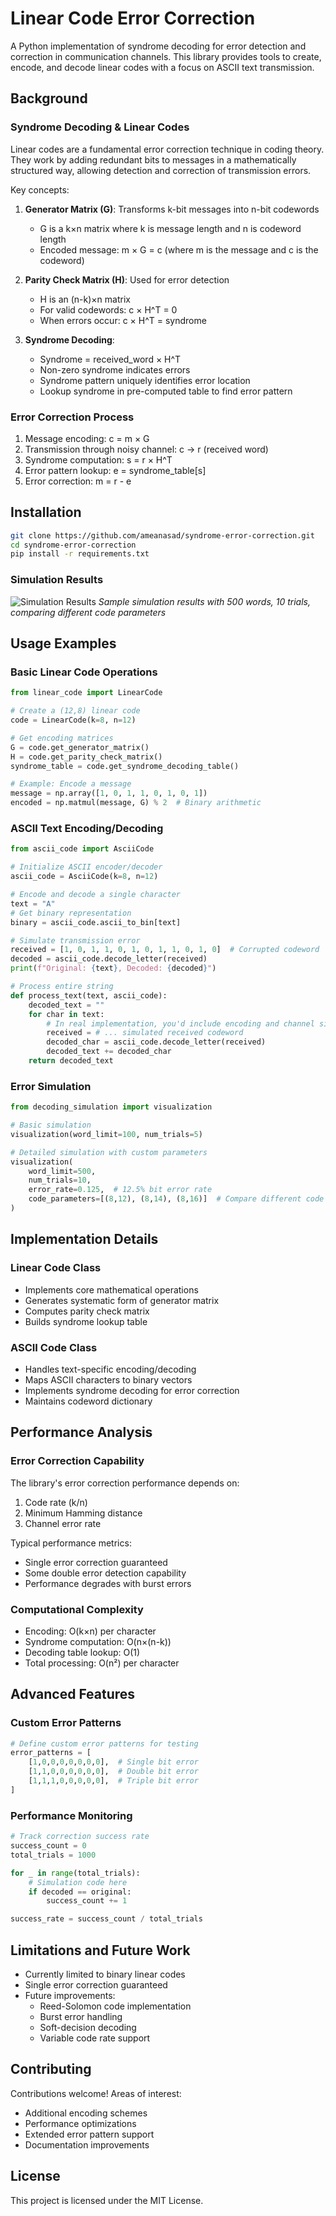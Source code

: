 # Linear Code Error Correction

A Python implementation of syndrome decoding for error detection and correction in communication channels. This library provides tools to create, encode, and decode linear codes with a focus on ASCII text transmission.

## Background

### Syndrome Decoding & Linear Codes

Linear codes are a fundamental error correction technique in coding theory. They work by adding redundant bits to messages in a mathematically structured way, allowing detection and correction of transmission errors.

Key concepts:

1. **Generator Matrix (G)**: Transforms k-bit messages into n-bit codewords
   - G is a k×n matrix where k is message length and n is codeword length
   - Encoded message: m × G = c (where m is the message and c is the codeword)

2. **Parity Check Matrix (H)**: Used for error detection
   - H is an (n-k)×n matrix
   - For valid codewords: c × H^T = 0
   - When errors occur: c × H^T = syndrome

3. **Syndrome Decoding**:
   - Syndrome = received_word × H^T
   - Non-zero syndrome indicates errors
   - Syndrome pattern uniquely identifies error location
   - Lookup syndrome in pre-computed table to find error pattern

### Error Correction Process

1. Message encoding: c = m × G
2. Transmission through noisy channel: c → r (received word)
3. Syndrome computation: s = r × H^T
4. Error pattern lookup: e = syndrome_table[s]
5. Error correction: m = r - e

## Installation

```bash
git clone https://github.com/ameanasad/syndrome-error-correction.git
cd syndrome-error-correction
pip install -r requirements.txt
```

### Simulation Results

![Simulation Results](https://github.com/AmeanAsad/Syndrome-Error-Decoding/blob/master/simulation_result.png)
*Sample simulation results with 500 words, 10 trials, comparing different code parameters*


## Usage Examples

### Basic Linear Code Operations

```python
from linear_code import LinearCode

# Create a (12,8) linear code
code = LinearCode(k=8, n=12)

# Get encoding matrices
G = code.get_generator_matrix()
H = code.get_parity_check_matrix()
syndrome_table = code.get_syndrome_decoding_table()

# Example: Encode a message
message = np.array([1, 0, 1, 1, 0, 1, 0, 1])
encoded = np.matmul(message, G) % 2  # Binary arithmetic
```

### ASCII Text Encoding/Decoding

```python
from ascii_code import AsciiCode

# Initialize ASCII encoder/decoder
ascii_code = AsciiCode(k=8, n=12)

# Encode and decode a single character
text = "A"
# Get binary representation
binary = ascii_code.ascii_to_bin[text]

# Simulate transmission error
received = [1, 0, 1, 1, 0, 1, 0, 1, 1, 0, 1, 0]  # Corrupted codeword
decoded = ascii_code.decode_letter(received)
print(f"Original: {text}, Decoded: {decoded}")

# Process entire string
def process_text(text, ascii_code):
    decoded_text = ""
    for char in text:
        # In real implementation, you'd include encoding and channel simulation
        received = # ... simulated received codeword
        decoded_char = ascii_code.decode_letter(received)
        decoded_text += decoded_char
    return decoded_text
```

### Error Simulation

```python
from decoding_simulation import visualization

# Basic simulation
visualization(word_limit=100, num_trials=5)

# Detailed simulation with custom parameters
visualization(
    word_limit=500,
    num_trials=10,
    error_rate=0.125,  # 12.5% bit error rate
    code_parameters=[(8,12), (8,14), (8,16)]  # Compare different code sizes
)
```

## Implementation Details

### Linear Code Class
- Implements core mathematical operations
- Generates systematic form of generator matrix
- Computes parity check matrix
- Builds syndrome lookup table

### ASCII Code Class
- Handles text-specific encoding/decoding
- Maps ASCII characters to binary vectors
- Implements syndrome decoding for error correction
- Maintains codeword dictionary

## Performance Analysis

### Error Correction Capability

The library's error correction performance depends on:
1. Code rate (k/n)
2. Minimum Hamming distance
3. Channel error rate

Typical performance metrics:
- Single error correction guaranteed
- Some double error detection capability
- Performance degrades with burst errors

### Computational Complexity

- Encoding: O(k×n) per character
- Syndrome computation: O(n×(n-k))
- Decoding table lookup: O(1)
- Total processing: O(n²) per character

## Advanced Features

### Custom Error Patterns
```python
# Define custom error patterns for testing
error_patterns = [
    [1,0,0,0,0,0,0,0],  # Single bit error
    [1,1,0,0,0,0,0,0],  # Double bit error
    [1,1,1,0,0,0,0,0],  # Triple bit error
]
```

### Performance Monitoring
```python
# Track correction success rate
success_count = 0
total_trials = 1000

for _ in range(total_trials):
    # Simulation code here
    if decoded == original:
        success_count += 1

success_rate = success_count / total_trials
```

## Limitations and Future Work

- Currently limited to binary linear codes
- Single error correction guaranteed
- Future improvements:
  - Reed-Solomon code implementation
  - Burst error handling
  - Soft-decision decoding
  - Variable code rate support

## Contributing

Contributions welcome! Areas of interest:
- Additional encoding schemes
- Performance optimizations
- Extended error pattern support
- Documentation improvements

## License

This project is licensed under the MIT License.
